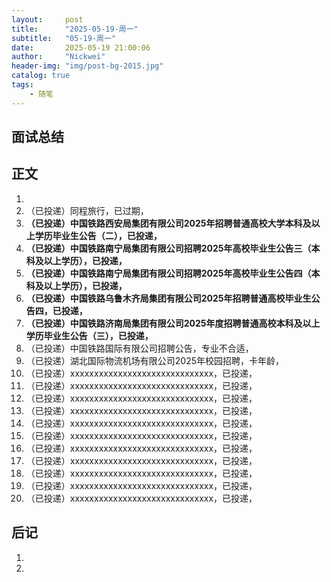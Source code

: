 ```yaml
---
layout:     post
title:      "2025-05-19-周一"
subtitle:   "05-19-周一"
date:       2025-05-19 21:00:06
author:     "Nickwei"
header-img: "img/post-bg-2015.jpg"
catalog: true
tags:
    - 随笔
---
```


## 面试总结








## 正文

1. 
1. （已投递）同程旅行，已过期，
1. **（已投递）中国铁路西安局集团有限公司2025年招聘普通高校大学本科及以上学历毕业生公告（二），已投递，**
1. **（已投递）中国铁路南宁局集团有限公司招聘2025年高校毕业生公告三（本科及以上学历），已投递，**
1. **（已投递）中国铁路南宁局集团有限公司招聘2025年高校毕业生公告四（本科及以上学历），已投递，**
1. **（已投递）中国铁路乌鲁木齐局集团有限公司2025年招聘普通高校毕业生公告四，已投递，**
1. **（已投递）中国铁路济南局集团有限公司2025年度招聘普通高校本科及以上学历毕业生公告（三），已投递，**
1. （已投递）中国铁路国际有限公司招聘公告，专业不合适，
1. （已投递）湖北国际物流机场有限公司2025年校园招聘，卡年龄，
1. （已投递）xxxxxxxxxxxxxxxxxxxxxxxxxxxxxx，已投递，
1. （已投递）xxxxxxxxxxxxxxxxxxxxxxxxxxxxxx，已投递，
1. （已投递）xxxxxxxxxxxxxxxxxxxxxxxxxxxxxx，已投递，
1. （已投递）xxxxxxxxxxxxxxxxxxxxxxxxxxxxxx，已投递，
1. （已投递）xxxxxxxxxxxxxxxxxxxxxxxxxxxxxx，已投递，
1. （已投递）xxxxxxxxxxxxxxxxxxxxxxxxxxxxxx，已投递，
1. （已投递）xxxxxxxxxxxxxxxxxxxxxxxxxxxxxx，已投递，
1. （已投递）xxxxxxxxxxxxxxxxxxxxxxxxxxxxxx，已投递，
1. （已投递）xxxxxxxxxxxxxxxxxxxxxxxxxxxxxx，已投递，
1. （已投递）xxxxxxxxxxxxxxxxxxxxxxxxxxxxxx，已投递，
1. （已投递）xxxxxxxxxxxxxxxxxxxxxxxxxxxxxx，已投递，















## 后记

1. 
1. 
